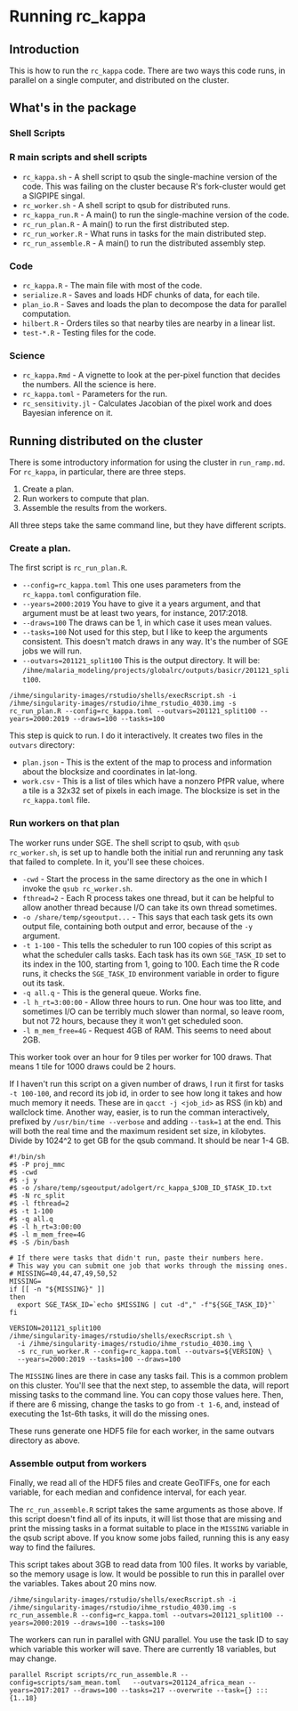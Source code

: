 # Running rc_kappa

## Introduction

This is how to run the `rc_kappa` code. There are two ways this code runs,
in parallel on a single computer, and distributed on the cluster.

## What's in the package

### Shell Scripts

### R main scripts and shell scripts

* `rc_kappa.sh` - A shell script to qsub the single-machine version of
  the code. This was failing on the cluster because R's fork-cluster
  would get a SIGPIPE singal.
* `rc_worker.sh` - A shell script to qsub for distributed runs.
* `rc_kappa_run.R` - A main() to run the single-machine version of the code.
* `rc_run_plan.R` - A main() to run the first distributed step.
* `rc_run_worker.R` - What runs in tasks for the main distributed step.
* `rc_run_assemble.R` - A main() to run the distributed assembly step.

### Code

* `rc_kappa.R` - The main file with most of the code.
* `serialize.R` - Saves and loads HDF chunks of data, for each tile.
* `plan_io.R` - Saves and loads the plan to decompose the data for parallel
  computation.
* `hilbert.R` - Orders tiles so that nearby tiles are nearby in a linear list.
* `test-*.R` - Testing files for the code.

### Science

* `rc_kappa.Rmd` - A vignette to look at the per-pixel function that decides
  the numbers. All the science is here.
* `rc_kappa.toml` - Parameters for the run.
* `rc_sensitivity.jl` - Calculates Jacobian of the pixel work and
  does Bayesian inference on it.

## Running distributed on the cluster

There is some introductory information for using the cluster in
`run_ramp.md`. For `rc_kappa`, in particular, there are three steps.

1. Create a plan.
2. Run workers to compute that plan.
3. Assemble the results from the workers.

All three steps take the same command line, but they have different scripts.

### Create a plan.

The first script is `rc_run_plan.R`.

* `--config=rc_kappa.toml` This one uses parameters from the
  `rc_kappa.toml` configuration file.
* `--years=2000:2019` You have to give it a years argument,
  and that argument must be at least two years, for instance, 2017:2018.
* `--draws=100` The draws can be 1, in which case it uses mean values.
* `--tasks=100` Not used for this step, but I like to keep the arguments
  consistent. This doesn't match draws in any way. It's the number of
  SGE jobs we will run.
* `--outvars=201121_split100` This is the output directory. It will
  be: `/ihme/malaria_modeling/projects/globalrc/outputs/basicr/201121_split100`.

```
/ihme/singularity-images/rstudio/shells/execRscript.sh -i /ihme/singularity-images/rstudio/ihme_rstudio_4030.img -s rc_run_plan.R --config=rc_kappa.toml --outvars=201121_split100 --years=2000:2019 --draws=100 --tasks=100
```

This step is quick to run. I do it interactively. It creates two files in
the `outvars` directory:

* `plan.json` - This is the extent of the map to process and information
  about the blocksize and coordinates in lat-long.
* `work.csv` - This is a list of tiles which have a nonzero PfPR value,
  where a tile is a 32x32 set of pixels in each image. The blocksize
  is set in the `rc_kappa.toml` file.

### Run workers on that plan

The worker runs under SGE. The shell script to qsub, with `qsub rc_worker.sh`,
is set up to handle both the initial run and rerunning any task that failed
to complete. In it, you'll see these choices.

* `-cwd` - Start the process in the same directory as the one in which
  I invoke the `qsub rc_worker.sh`.
* `fthread=2` - Each R process takes one thread, but it can be helpful
  to allow another thread because I/O can take its own thread sometimes.
* `-o /share/temp/sgeoutput...` - This says that each task gets its
  own output file, containing both output and error, because of the
  `-y` argument.
* `-t 1-100` - This tells the scheduler to run 100 copies of this script
  as what the scheduler calls tasks. Each task has its own `SGE_TASK_ID`
  set to its index in the 100, starting from 1, going to 100.
  Each time the R code runs, it checks the `SGE_TASK_ID` environment
  variable in order to figure out its task.
* `-q all.q` - This is the general queue. Works fine.
* `-l h_rt=3:00:00` - Allow three hours to run. One hour was too litte,
  and sometimes I/O can be terribly much slower than normal, so leave room,
  but not 72 hours, because they it won't get scheduled soon.
* `-l m_mem_free=4G` - Request 4GB of RAM. This seems to need about 2GB.

This worker took over an hour for 9 tiles per worker for 100 draws.
That means 1 tile for 1000 draws could be 2 hours.

If I haven't run this script on a given number of draws, I run it
first for tasks `-t 100-100`, and record its job id,
in order to see how long it takes and how much memory it needs.
These are in `qacct -j <job_id>` as RSS (in kb) and wallclock time.
Another way, easier, is to run the comman interactively, prefixed
by `/usr/bin/time --verbose` and adding `--task=1` at the end.
This will both the real time and
the maximum resident set size, in kilobytes. Divide by 1024^2 to
get GB for the qsub command. It should be near 1-4 GB.

```
#!/bin/sh
#$ -P proj_mmc
#$ -cwd
#$ -j y
#$ -o /share/temp/sgeoutput/adolgert/rc_kappa_$JOB_ID_$TASK_ID.txt
#$ -N rc_split
#$ -l fthread=2
#$ -t 1-100
#$ -q all.q
#$ -l h_rt=3:00:00
#$ -l m_mem_free=4G
#$ -S /bin/bash

# If there were tasks that didn't run, paste their numbers here.
# This way you can submit one job that works through the missing ones.
# MISSING=40,44,47,49,50,52
MISSING=
if [[ -n "${MISSING}" ]]
then
  export SGE_TASK_ID=`echo $MISSING | cut -d"," -f"${SGE_TASK_ID}"`
fi

VERSION=201121_split100
/ihme/singularity-images/rstudio/shells/execRscript.sh \
  -i /ihme/singularity-images/rstudio/ihme_rstudio_4030.img \
  -s rc_run_worker.R --config=rc_kappa.toml --outvars=${VERSION} \
  --years=2000:2019 --tasks=100 --draws=100
```

The `MISSING` lines are there in case any tasks fail. This is a common
problem on this cluster. You'll see that the next step, to assemble
the data, will report missing tasks to the command line. You can
copy those values here. Then, if there are 6 missing, change the tasks
to go from `-t 1-6`, and, instead of executing the 1st-6th tasks,
it will do the missing ones.

These runs generate one HDF5 file for each worker, in the same
outvars directory as above.

### Assemble output from workers

Finally, we read all of the HDF5 files and create GeoTIFFs, one for
each variable, for each median and confidence interval, for each year.

The `rc_run_assemble.R` script takes the same arguments as those above.
If this script doesn't find all of its inputs, it will list those
that are missing and print the missing tasks in a format suitable
to place in the `MISSING` variable in the qsub script above.
If you know some jobs failed, running this is any easy way to find the
failures.

This script takes about 3GB to read data from 100 files.
It works by variable, so the memory usage is low. It would be possible
to run this in parallel over the variables. Takes about 20 mins now.

```
/ihme/singularity-images/rstudio/shells/execRscript.sh -i /ihme/singularity-images/rstudio/ihme_rstudio_4030.img -s  rc_run_assemble.R --config=rc_kappa.toml --outvars=201121_split100 --years=2000:2019 --draws=100 --tasks=100
```

The workers can run in parallel with GNU parallel. You use the task
ID to say which variable this worker will save. There are currently
18 variables, but may change.

```
parallel Rscript scripts/rc_run_assemble.R --config=scripts/sam_mean.toml   --outvars=201124_africa_mean --years=2017:2017 --draws=100 --tasks=217 --overwrite --task={} ::: {1..18}
```
